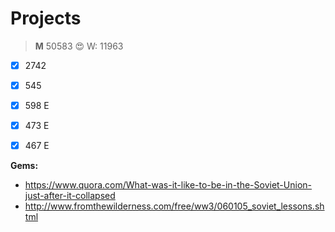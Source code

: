 Projects
========



>**M** 50583 :heart_eyes:
>W: 11963

- [x] 2742
- [x] 545
- [x] 598 E
- [x] 473 E
- [x] 467 E



**Gems:**

-  https://www.quora.com/What-was-it-like-to-be-in-the-Soviet-Union-just-after-it-collapsed
-  http://www.fromthewilderness.com/free/ww3/060105_soviet_lessons.shtml
